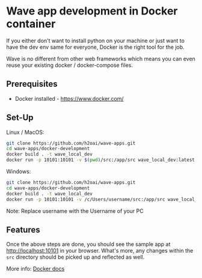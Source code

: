 # Wave app development in Docker container

If you either don't want to install python on your machine or just want to have the dev env same for everyone, Docker is the right tool for the job.

Wave is no different from other web frameworks which means you can even reuse your existing docker / docker-compose files.

## Prerequisites

* Docker installed - <https://www.docker.com/>

## Set-Up

Linux / MacOS:

```sh
git clone https://github.com/h2oai/wave-apps.git
cd wave-apps/docker-development
docker build . -t wave_local_dev
docker run -p 10101:10101 -v $(pwd)/src:/app/src wave_local_dev:latest
```

Windows:

```sh
git clone https://github.com/h2oai/wave-apps.git
cd wave-apps/docker-development
docker build . -t wave_local_dev
docker run -p 10101:10101 -v /c/Users/username/src:/app/src wave_local_dev:latest OR docker run -p 10101:10101 -v ./src:/app/src wave_local_dev:latest
```
Note: Replace username with the Username of your PC 
## Features

Once the above steps are done, you should see the sample app at <http://localhost:10101> in your browser. What's more, any changes within the `src` directory should be picked up and reflected as well.

More info: [Docker docs](https://docs.docker.com/)
